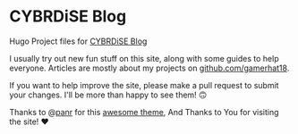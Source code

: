 # CYBRDiSE Blog

Hugo Project files for [CYBRDiSE Blog](https://blog.cybrdise.com)

I usually try out new fun stuff on this site, along with some guides to help everyone.
Articles are mostly about my projects on [github.com/gamerhat18](https://github.com/gamerhat18).

If you want to help improve the site, please make a pull request to submit your changes. I'll be more than happy to see them! 🙃

Thanks to @[panr](https://twitter.com/panr) for this [awesome theme](https://github.com/panr/hugo-theme-terminal), And Thanks to You for visiting the site! ❤